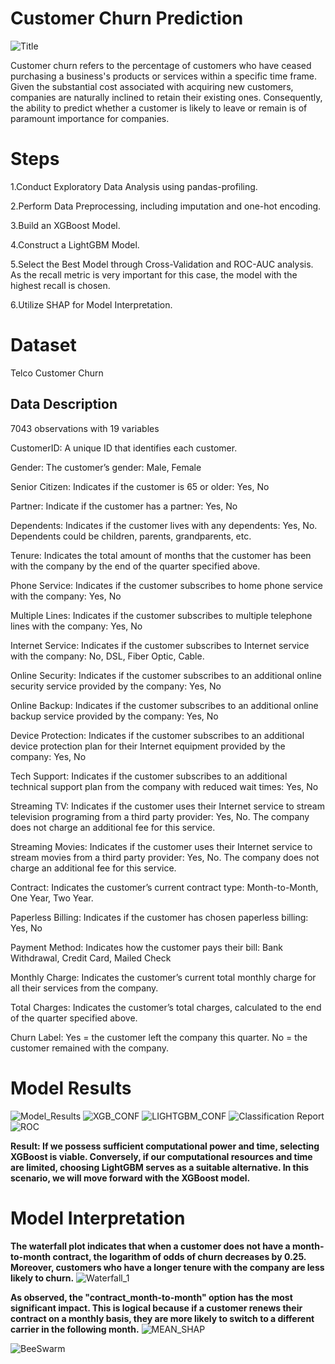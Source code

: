 # Customer Churn Prediction 

![Title](https://github.com/ufuksecilmis/CustomerChurn_with_XGBoost/assets/51096261/65966cab-b18c-40d4-8006-775e1f2fd78b)
 
Customer churn refers to the percentage of customers who have ceased purchasing a business's products or services within a specific time frame. Given the substantial cost associated with acquiring new customers, companies are naturally inclined to retain their existing ones. Consequently, the ability to predict whether a customer is likely to leave or remain is of paramount importance for companies.

# Steps
1.Conduct Exploratory Data Analysis using pandas-profiling.

2.Perform Data Preprocessing, including imputation and one-hot encoding.

3.Build an XGBoost Model.

4.Construct a LightGBM Model.

5.Select the Best Model through Cross-Validation and ROC-AUC analysis.  As the recall metric is very important for this case, the model with the highest recall is chosen.

6.Utilize SHAP for Model Interpretation.

# Dataset
Telco Customer Churn

## Data Description

7043 observations with 19 variables

CustomerID: A unique ID that identifies each customer.

Gender: The customer’s gender: Male, Female

Senior Citizen: Indicates if the customer is 65 or older: Yes, No

Partner: Indicate if the customer has a partner: Yes, No

Dependents: Indicates if the customer lives with any dependents: Yes, No. Dependents could be children, parents, grandparents, etc.

Tenure: Indicates the total amount of months that the customer has been with the company by the end of the quarter specified above.

Phone Service: Indicates if the customer subscribes to home phone service with the company: Yes, No

Multiple Lines: Indicates if the customer subscribes to multiple telephone lines with the company: Yes, No

Internet Service: Indicates if the customer subscribes to Internet service with the company: No, DSL, Fiber Optic, Cable.

Online Security: Indicates if the customer subscribes to an additional online security service provided by the company: Yes, No

Online Backup: Indicates if the customer subscribes to an additional online backup service provided by the company: Yes, No

Device Protection: Indicates if the customer subscribes to an additional device protection plan for their Internet equipment provided by the company: Yes, No

Tech Support: Indicates if the customer subscribes to an additional technical support plan from the company with reduced wait times: Yes, No

Streaming TV: Indicates if the customer uses their Internet service to stream television programing from a third party provider: Yes, No. The company does not charge an additional fee for this service.

Streaming Movies: Indicates if the customer uses their Internet service to stream movies from a third party provider: Yes, No. The company does not charge an additional fee for this service.

Contract: Indicates the customer’s current contract type: Month-to-Month, One Year, Two Year.

Paperless Billing: Indicates if the customer has chosen paperless billing: Yes, No

Payment Method: Indicates how the customer pays their bill: Bank Withdrawal, Credit Card, Mailed Check

Monthly Charge: Indicates the customer’s current total monthly charge for all their services from the company.

Total Charges: Indicates the customer’s total charges, calculated to the end of the quarter specified above.

Churn Label: Yes = the customer left the company this quarter. No = the customer remained with the company.


# Model Results

![Model_Results](https://github.com/ufuksecilmis/CustomerChurn_with_XGBoost/assets/51096261/244fc6fc-2efe-44f1-aedf-3f504af8a5f4)
![XGB_CONF](https://github.com/ufuksecilmis/CustomerChurn_with_XGBoost/assets/51096261/65991614-1dbd-46af-8394-cb08b66f9f65)
![LIGHTGBM_CONF](https://github.com/ufuksecilmis/CustomerChurn_with_XGBoost/assets/51096261/4ecd71ba-367e-4f99-a68e-3bb9811aba84)
![Classification Report](https://github.com/ufuksecilmis/CustomerChurn_with_XGBoost/assets/51096261/92475017-7d07-4821-b921-f5053f207a28)
![ROC](https://github.com/ufuksecilmis/CustomerChurn_with_XGBoost/assets/51096261/7021212e-378f-472d-9183-0e7f58ee7884)

**Result: If we possess sufficient computational power and time, selecting XGBoost is viable. Conversely, if our computational resources and time are limited, choosing LightGBM serves as a suitable alternative. In this scenario, we will move forward with the XGBoost model.**

# Model Interpretation

**The waterfall plot indicates that when a customer does not have a month-to-month contract, the logarithm of odds of churn decreases by 0.25. Moreover, customers who have a longer tenure with the company  are less likely to churn.**
![Waterfall_1](https://github.com/ufuksecilmis/CustomerChurn_with_XGBoost/assets/51096261/6b8fc6fc-8b58-4517-9a71-c4d4e18f699c)

**As observed, the "contract_month-to-month" option has the most significant impact. This is logical because if a customer renews their contract on a monthly basis, they are more likely to switch to a different carrier in the following month.**
![MEAN_SHAP](https://github.com/ufuksecilmis/CustomerChurn_with_XGBoost/assets/51096261/65ee7299-7f05-478e-9c16-51bed40543d3)

![BeeSwarm](https://github.com/ufuksecilmis/CustomerChurn_with_XGBoost/assets/51096261/9d747f0d-868d-49cf-8548-a29a7ff94a23)




